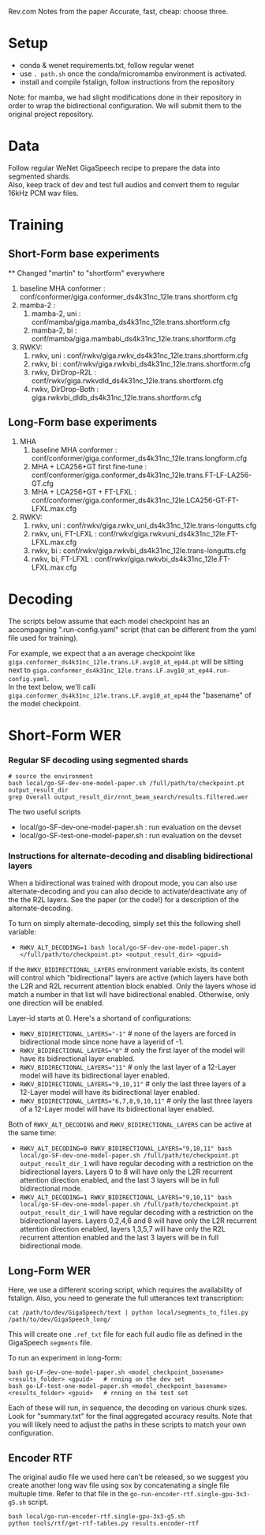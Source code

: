 
Rev.com
Notes from the paper  Accurate, fast, cheap: choose three.


# Setup

 * conda & wenet requirements.txt, follow regular wenet 
 * use `. path.sh` once the conda/micromamba environment is activated.
 * install and compile fstalign, follow instructions from the repository

Note: for mamba, we had slight modifications done in their repository in order to wrap the bidirectional 
      configuration.  We will submit them to the original project repository.

# Data
  Follow regular WeNet GigaSpeech recipe to prepare the data into segmented shards.  
Also, keep track of dev and test full audios and convert them to regular 16kHz PCM wav files.

# Training

## Short-Form base experiments

** Changed "martin" to "shortform" everywhere

1. baseline MHA conformer : conf/conformer/giga.conformer_ds4k31nc_12le.trans.shortform.cfg
1. mamba-2 : 
    1. mamba-2, uni       : conf/mamba/giga.mamba_ds4k31nc_12le.trans.shortform.cfg
    1. mamba-2, bi        : conf/mamba/giga.mambabi_ds4k31nc_12le.trans.shortform.cfg
1. RWKV:
    1. rwkv, uni          : conf/rwkv/giga.rwkv_ds4k31nc_12le.trans.shortform.cfg
    1. rwkv, bi           : conf/rwkv/giga.rwkvbi_ds4k31nc_12le.trans.shortform.cfg
    1. rwkv, DirDrop-R2L  : conf/rwkv/giga.rwkvdld_ds4k31nc_12le.trans.shortform.cfg
    1. rwkv, DirDrop-Both : giga.rwkvbi_dldb_ds4k31nc_12le.trans.shortform.cfg

## Long-Form base experiments

1. MHA
    1. baseline MHA conformer          : conf/conformer/giga.conformer_ds4k31nc_12le.trans.longform.cfg
    1. MHA + LCA256+GT first fine-tune : conf/conformer/giga.conformer_ds4k31nc_12le.trans.FT-LF-LA256-GT.cfg
    1. MHA + LCA256+GT + FT-LFXL       : conf/conformer/giga.conformer_ds4k31nc_12le.LCA256-GT-FT-LFXL.max.cfg
1. RWKV:
    1. rwkv, uni          : conf/rwkv/giga.rwkv_uni_ds4k31nc_12le.trans-longutts.cfg
    1. rwkv, uni, FT-LFXL : conf/rwkv/giga.rwkvuni_ds4k31nc_12le.FT-LFXL.max.cfg
    1. rwkv, bi           : conf/rwkv/giga.rwkvbi_ds4k31nc_12le.trans-longutts.cfg
    1. rwkv, bi, FT-LFXL  : conf/rwkv/giga.rwkvbi_ds4k31nc_12le.FT-LFXL.max.cfg


# Decoding


The scripts below assume that each model checkpoint has an accompagning ".run-config.yaml" script
(that can be different from the yaml file used for training).

For example, we expect that a an average checkpoint like `giga.conformer_ds4k31nc_12le.trans.LF.avg10_at_ep44.pt` will 
be sitting next to `giga.conformer_ds4k31nc_12le.trans.LF.avg10_at_ep44.run-config.yaml`.  
In the text below, we'll calli `giga.conformer_ds4k31nc_12le.trans.LF.avg10_at_ep44` the "basename" of the model checkpoint.


# Short-Form WER


### Regular SF decoding using segmented shards


```
# source the environment
bash local/go-SF-dev-one-model-paper.sh /full/path/to/checkpoint.pt output_result_dir
grep Overall output_result_dir/rnnt_beam_search/results.filtered.wer
```

The two useful scripts 
* local/go-SF-dev-one-model-paper.sh  : run evaluation on the devset 
* local/go-SF-test-one-model-paper.sh  : run evaluation on the devset 


### Instructions for alternate-decoding and disabling bidirectional layers

When a bidirectional was trained with dropout mode, you can also use alternate-decoding and
you can also decide to activate/deactivate any of the the R2L layers. See the paper (or the code!) for a description
of the alternate-decoding.

To turn on simply alternate-decoding, simply set this the following shell variable:
* `RWKV_ALT_DECODING=1 bash local/go-SF-dev-one-model-paper.sh </full/path/to/checkpoint.pt> <output_result_dir> <gpuid>`

If the `RWKV_BIDIRECTIONAL_LAYERS` environment variable exists, its content will control which "bidirectional" layers
are active (which layers have both the L2R and R2L recurrent attention block enabled. Only the layers
whose id match a number in that list will have bidirectional enabled.  Otherwise, only one direction will be enabled. 

Layer-id starts at 0. Here's a shortand of configurations:
* `RWKV_BIDIRECTIONAL_LAYERS="-1"` # none of the layers are forced in bidirectional mode since none have a layerid of -1.
* `RWKV_BIDIRECTIONAL_LAYERS="0"` # only the first layer of the model will have its bidirectional layer enabled.
* `RWKV_BIDIRECTIONAL_LAYERS="11"` # only the last layer of a 12-Layer model will have its bidirectional layer enabled.
* `RWKV_BIDIRECTIONAL_LAYERS="9,10,11"` # only the last three layers of a 12-Layer model will have its bidirectional layer enabled.
* `RWKV_BIDIRECTIONAL_LAYERS="6,7,8,9,10,11"` # only the last three layers of a 12-Layer model will have its bidirectional layer enabled.

Both of `RWKV_ALT_DECODING` and `RWKV_BIDIRECTIONAL_LAYERS` can be active at the same time:

* `RWKV_ALT_DECODING=0 RWKV_BIDIRECTIONAL_LAYERS="9,10,11" bash local/go-SF-dev-one-model-paper.sh /full/path/to/checkpoint.pt output_result_dir_1` will have regular decoding with a restriction on the bidirectional layers.  Layers 0 to 8 will have only the L2R recurrent attention direction enabled, and the last 3 layers will be in full bidirectional mode.
* `RWKV_ALT_DECODING=1 RWKV_BIDIRECTIONAL_LAYERS="9,10,11" bash local/go-SF-dev-one-model-paper.sh /full/path/to/checkpoint.pt output_result_dir_1` will have regular decoding with a restriction on the bidirectional layers.  Layers 0,2,4,6 and 8 will have only the L2R recurrent attention direction enabled, layers 1,3,5,7 will have only the R2L recurrent attention enabled and the last 3 layers will be in full bidirectional mode.



## Long-Form WER

Here, we use a different scoring script, which requires the availability of fstalign.  Also, you need to generate the full utterances
text transcription:

```
cat /path/to/dev/GigaSpeech/text | python local/segments_to_files.py /path/to/dev/GigaSpeech_long/
```
This will create one `.ref_txt` file for each full audio file as defined in the GigaSpeech `segments` file.


To run an experiment in long-form:

```
bash go-LF-dev-one-model-paper.sh <model_checkpoint_basename> <results_folder> <gpuid>   # rnning on the dev set
bash go-LF-test-one-model-paper.sh <model_checkpoint_basename> <results_folder> <gpuid>   # rnning on the test set
```

Each of these will run, in sequence, the decoding on various chunk sizes.  
Look for "summary.txt" for the final aggregated accuracy results. 
Note that you will likely need to adjust the paths in these scripts to match your own configuration.


## Encoder RTF

The original audio file we used here can't be released, so we suggest you create another long wav file using sox
by concatenating a single file multuple time. Refer to that file in the `go-run-encoder-rtf.single-gpu-3x3-g5.sh` script.

```
bash local/go-run-encoder-rtf.single-gpu-3x3-g5.sh
python tools/rtf/get-rtf-tables.py results.encoder-rtf
```


